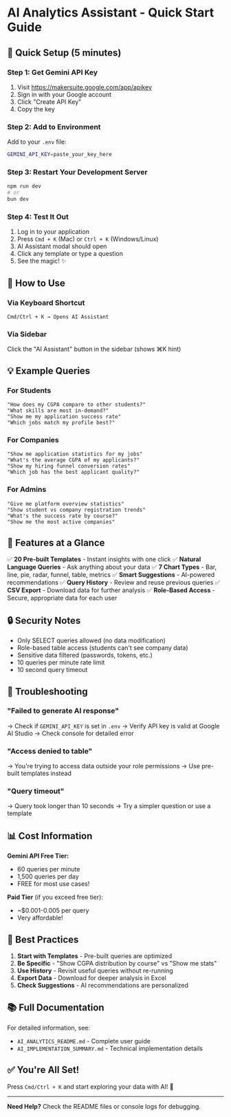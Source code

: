 # AI Analytics Assistant - Quick Start Guide

## 🚀 Quick Setup (5 minutes)

### Step 1: Get Gemini API Key

1. Visit https://makersuite.google.com/app/apikey
2. Sign in with your Google account
3. Click "Create API Key"
4. Copy the key

### Step 2: Add to Environment

Add to your `.env` file:
```bash
GEMINI_API_KEY=paste_your_key_here
```

### Step 3: Restart Your Development Server

```bash
npm run dev
# or
bun dev
```

### Step 4: Test It Out

1. Log in to your application
2. Press `Cmd + K` (Mac) or `Ctrl + K` (Windows/Linux)
3. AI Assistant modal should open
4. Click any template or type a question
5. See the magic! ✨

## 📱 How to Use

### Via Keyboard Shortcut
```
Cmd/Ctrl + K → Opens AI Assistant
```

### Via Sidebar
Click the "AI Assistant" button in the sidebar (shows ⌘K hint)

## 💡 Example Queries

### For Students
```
"How does my CGPA compare to other students?"
"What skills are most in-demand?"
"Show me my application success rate"
"Which jobs match my profile best?"
```

### For Companies
```
"Show me application statistics for my jobs"
"What's the average CGPA of my applicants?"
"Show my hiring funnel conversion rates"
"Which job has the best applicant quality?"
```

### For Admins
```
"Give me platform overview statistics"
"Show student vs company registration trends"
"What's the success rate by course?"
"Show me the most active companies"
```

## 🎨 Features at a Glance

✅ **20 Pre-built Templates** - Instant insights with one click
✅ **Natural Language Queries** - Ask anything about your data
✅ **7 Chart Types** - Bar, line, pie, radar, funnel, table, metrics
✅ **Smart Suggestions** - AI-powered recommendations
✅ **Query History** - Review and reuse previous queries
✅ **CSV Export** - Download data for further analysis
✅ **Role-Based Access** - Secure, appropriate data for each user

## 🔒 Security Notes

- Only SELECT queries allowed (no data modification)
- Role-based table access (students can't see company data)
- Sensitive data filtered (passwords, tokens, etc.)
- 10 queries per minute rate limit
- 10 second query timeout

## 🐛 Troubleshooting

### "Failed to generate AI response"
→ Check if `GEMINI_API_KEY` is set in `.env`
→ Verify API key is valid at Google AI Studio
→ Check console for detailed error

### "Access denied to table"
→ You're trying to access data outside your role permissions
→ Use pre-built templates instead

### "Query timeout"
→ Query took longer than 10 seconds
→ Try a simpler question or use a template

## 📊 Cost Information

**Gemini API Free Tier:**
- 60 queries per minute
- 1,500 queries per day
- FREE for most use cases!

**Paid Tier** (if you exceed free tier):
- ~$0.001-0.005 per query
- Very affordable!

## 🎯 Best Practices

1. **Start with Templates** - Pre-built queries are optimized
2. **Be Specific** - "Show CGPA distribution by course" vs "Show me stats"
3. **Use History** - Revisit useful queries without re-running
4. **Export Data** - Download for deeper analysis in Excel
5. **Check Suggestions** - AI recommendations are personalized

## 📚 Full Documentation

For detailed information, see:
- `AI_ANALYTICS_README.md` - Complete user guide
- `AI_IMPLEMENTATION_SUMMARY.md` - Technical implementation details

## ✅ You're All Set!

Press `Cmd/Ctrl + K` and start exploring your data with AI! 🚀

---

**Need Help?** Check the README files or console logs for debugging.

